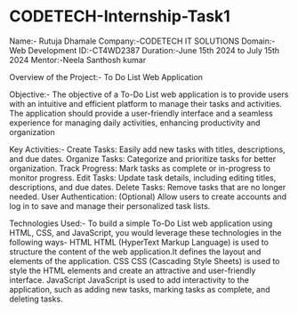 # CODETECH-Internship-Task1

Name:- Rutuja Dhamale
Company:-CODETECH IT SOLUTIONS
Domain:-Web Development
ID:-CT4WD2387
Duration:-June 15th 2024 to July 15th 2024 
Mentor:-Neela Santhosh kumar

Overview of the Project:- To Do List Web Application

Objective:- The objective of a To-Do List web application is to provide users with an intuitive and efficient platform to manage their tasks and activities.
The application should provide a user-friendly interface and a seamless experience for managing daily activities, enhancing productivity and organization

Key Activities:- Create Tasks: Easily add new tasks with titles, descriptions, and due dates. Organize Tasks: Categorize and prioritize tasks for better organization.
Track Progress: Mark tasks as complete or in-progress to monitor progress. Edit Tasks: Update task details, including editing titles, descriptions, and due dates.
Delete Tasks: Remove tasks that are no longer needed. User Authentication: (Optional) Allow users to create accounts and log in to save and manage their personalized task lists.

Technologies Used:- To build a simple To-Do List web application using HTML, CSS, and JavaScript, you would leverage these technologies in the following ways-
HTML HTML (HyperText Markup Language) is used to structure the content of the web application.It defines the layout and elements of the application.
CSS CSS (Cascading Style Sheets) is used to style the HTML elements and create an attractive and user-friendly interface.
JavaScript JavaScript is used to add interactivity to the application, such as adding new tasks, marking tasks as complete, and deleting tasks.
